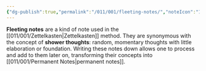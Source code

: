 ```yaml
---
{"dg-publish":true,"permalink":"/011/001/fleeting-notes/","noteIcon":"1","created":"2024-09-26T13:45:04.055-07:00","updated":"2024-09-26T15:41:42.696-07:00"}
---
```


**Fleeting notes** are a kind of note used in the [[011/001/Zettelkasten\|Zettelkasten]] method. They are synonymous with the concept of **shower thoughts**: random, momentary thoughts with little elaboration or foundation. Writing these notes down allows one to process and add to them later on, transforming their concepts into [[011/001/Permanent Notes\|permanent notes]].